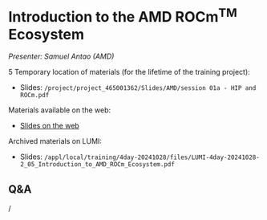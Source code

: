 # Introduction to the AMD ROCm<sup>TM</sup> Ecosystem

<!-- Cannot do in full italics as the ã is misplaced which is likely an mkdocs bug. -->
*Presenter: Samuel Antao (AMD)*

<!--
Course materials will be provided during and after the course.
-->

<!--
<video src="https://462000265.lumidata.eu/4day-20241028/recordings/2_01_Introduction_to_AMD_ROCm_Ecosystem.mp4" controls="controls">
</video>
-->
5
Temporary location of materials (for the lifetime of the training project):

-   Slides: `/project/project_465001362/Slides/AMD/session 01a - HIP and ROCm.pdf`

Materials available on the web:

-   [Slides on the web](https://462000265.lumidata.eu/4day-20241028/files/LUMI-4day-20241028-2_05_Introduction_to_AMD_ROCm_Ecosystem.pdf)

Archived materials on LUMI:

-   Slides: `/appl/local/training/4day-20241028/files/LUMI-4day-20241028-2_05_Introduction_to_AMD_ROCm_Ecosystem.pdf`

<!--
-   Recording: `/appl/local/training/4day-20241028/recordings/2_05_Introduction_to_AMD_ROCm_Ecosystem.mp4`
-->


## Q&A

/

